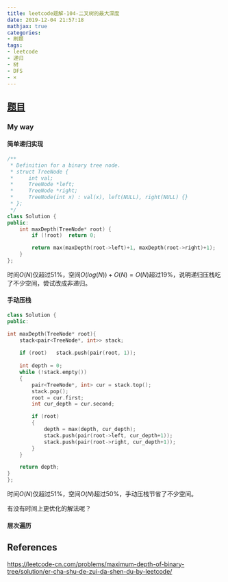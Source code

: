 ```yaml
---
title: leetcode题解-104-二叉树的最大深度
date: 2019-12-04 21:57:18
mathjax: true
categories:
- 刷题
tags: 
- leetcode
- 递归
- 树
- DFS
- ×
---
```


## [题目](https://leetcode-cn.com/problems/maximum-depth-of-binary-tree/)

### My way

#### 简单递归实现

```C++
/**
 * Definition for a binary tree node.
 * struct TreeNode {
 *     int val;
 *     TreeNode *left;
 *     TreeNode *right;
 *     TreeNode(int x) : val(x), left(NULL), right(NULL) {}
 * };
 */
class Solution {
public:
    int maxDepth(TreeNode* root) {
        if (!root)  return 0;

        return max(maxDepth(root->left)+1, maxDepth(root->right)+1);
    }
};
```

时间$O(N)$仅超过51%，空间$O(log(N)) + O(N) = O(N)$超过19%，说明递归压栈吃了不少空间，尝试改成非递归。



#### 手动压栈

```C++
class Solution {
public:

int maxDepth(TreeNode* root){
	stack<pair<TreeNode*, int>> stack;
	
	if (root)	stack.push(pair(root, 1));
	
	int depth = 0;
	while (!stack.empty())
	{
		pair<TreeNode*, int> cur = stack.top();
        stack.pop();
        root = cur.first;
        int cur_depth = cur.second;

        if (root)
        {
            depth = max(depth, cur_depth);
            stack.push(pair(root->left, cur_depth+1));
            stack.push(pair(root->right, cur_depth+1));
        }
	}

    return depth;
}
};
```

时间$O(N)$仅超过51%，空间$O(N)$超过50%，手动压栈节省了不少空间。

有没有时间上更优化的解法呢？



#### 层次遍历



### 



## References

https://leetcode-cn.com/problems/maximum-depth-of-binary-tree/solution/er-cha-shu-de-zui-da-shen-du-by-leetcode/

